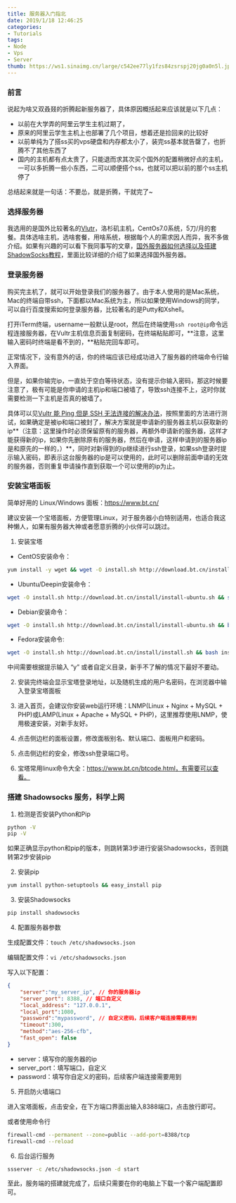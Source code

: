 ```yaml
---
title: 服务器入门指北
date: 2019/1/18 12:46:25
categories:
- Tutorials
tags:
- Node
- Vps
- Server
thumb: https://ws1.sinaimg.cn/large/c542ee77ly1fzs84zsrspj20jg0a0n5l.jpg
---
```


### 前言

说起为啥又双叒叕的折腾起新服务器了，具体原因概括起来应该就是以下几点：

- 以前在大学弄的阿里云学生主机过期了，
- 原来的阿里云学生主机上也部署了几个项目，想着还是捡回来的比较好
- 以前单纯为了搭ss买的vps硬盘和内存都太小了，装完ss基本就告罄了，也折腾不了其他东西了
- 国内的主机都有点太贵了，只能退而求其次买个国外的配置稍微好点的主机，一可以多折腾一些小东西，二可以顺便搭个ss，也就可以把以前的那个ss主机停了

总结起来就是一句话：不要怂，就是折腾，干就完了~

### 选择服务器

我选用的是国外比较著名的[Vlutr](https://www.vultr.com/)，洛杉矶主机，CentOs7.0系统，5刀/月的套餐。具体选啥主机，选啥套餐，用啥系统，根据每个人的需求因人而异，我不多做介绍。如果有兴趣的可以看下我同事写的文章，[国外服务器如何选择以及搭建ShadowSocks教程](http://taoweng.site/index.php/archives/99/#directory01186845456699059412)，里面比较详细的介绍了如果选择国外服务器。

### 登录服务器

购买完主机了，就可以开始登录我们的服务器了。由于本人使用的是Mac系统，Mac的终端自带ssh，下面都以Mac系统为主，所以如果使用Windows的同学，可以自行百度搜索如何登录服务器，比较著名的是Putty和Xshell。

打开iTerm终端，username一般默认是root，然后在终端使用`ssh root@ip`命令远程连接服务器，在Vultr主机信息页面复制密码，在终端粘贴即可，**注意，这里输入密码时终端是看不到的，**粘贴完回车即可。

正常情况下，没有意外的话，你的终端应该已经成功进入了服务器的终端命令行输入界面。

但是，如果你输完ip，一直处于空白等待状态，没有提示你输入密码，那这时候要注意了，极有可能是你申请的主机ip和端口被墙了，导致ssh连接不上，这时你就需要检测一下主机是否真的被墙了。

具体可以见[Vultr 能 Ping 但是 SSH 无法连接的解决办法](https://www.vultrcn.com/11.html)，按照里面的方法进行测试，如果确定是被ip和端口被封了，解决方案就是申请新的服务器主机以获取新的ip**（注意：这里操作时必须保留原有的服务器，再额外申请新的服务器，这样才能获得新的ip，如果你先删除原有的服务器，然后在申请，这样申请到的服务器ip是和原先的一样的，）**，同时对新得到的ip继续进行ssh登录，如果ssh登录时提示输入密码，即表示这台服务器的ip是可以使用的，此时可以删除前面申请的无效的服务器，否则重复申请操作直到获取一个可以使用的ip为止。

### 安装宝塔面板

简单好用的 Linux/Windows 面板：https://www.bt.cn/

建议安装一个宝塔面板，方便管理Linux，对于服务器小白特别适用，也适合我这种懒人，如果有服务器大神或者愿意折腾的小伙伴可以跳过。

1. 安装宝塔

- CentOS安装命令：

```bash
yum install -y wget && wget -O install.sh http://download.bt.cn/install/install.sh && sh install.sh
```

- Ubuntu/Deepin安装命令：

```bash
wget -O install.sh http://download.bt.cn/install/install-ubuntu.sh && sudo bash install.sh
```

- Debian安装命令：

```bash
wget -O install.sh http://download.bt.cn/install/install-ubuntu.sh && bash install.sh
```

- Fedora安装命令:

```bash
wget -O install.sh http://download.bt.cn/install/install.sh && bash install.sh
```

中间需要根据提示输入 “y” 或者自定义目录，新手不了解的情况下最好不要动。

2. 安装完终端会显示宝塔登录地址，以及随机生成的用户名密码，在浏览器中输入登录宝塔面板

3. 进入首页，会建议你安装web运行环境：LNMP(Linux + Nginx + MySQL + PHP)或LAMP(Linux + Apache + MySQL + PHP)，这里推荐使用LNMP，使用极速安装，对新手友好。

4. 点击侧边栏的面板设置，修改面板别名、默认端口、面板用户和密码。

5. 点击侧边栏的安全，修改ssh登录端口号。

6. 宝塔常用linux命令大全：https://www.bt.cn/btcode.html，有需要可以查看。

### 搭建 Shadowsocks 服务，科学上网

1. 检测是否安装Python和Pip

```bash
python -V
pip -V
```

如果正确显示python和pip的版本，则跳转第3步进行安装Shadowsocks，否则跳转第2步安装pip

2. 安装pip

```bash
yum install python-setuptools && easy_install pip
```

3. 安装Shadowsocks

```bash
pip install shadowsocks
```

4. 配置服务器参数

生成配置文件：`touch /etc/shadowsocks.json`

编辑配置文件：`vi /etc/shadowsocks.json`

写入以下配置：

```json
{
    "server":"my_server_ip", // 你的服务器ip
    "server_port": 8388, // 端口自定义
    "local_address": "127.0.0.1",
    "local_port":1080,
    "password":"mypassword", // 自定义密码，后续客户端连接需要用到
    "timeout":300,
    "method":"aes-256-cfb",
    "fast_open": false
}
```

- server：填写你的服务器的ip
- server_port：填写端口，自定义
- password：填写你自定义的密码，后续客户端连接需要用到

5. 开启防火墙端口

进入宝塔面板，点击安全，在下方端口界面出输入8388端口，点击放行即可。

或者使用命令行

```bash
firewall-cmd --permanent --zone=public --add-port=8388/tcp
firewall-cmd --reload
```

6. 后台运行服务

```bash
ssserver -c /etc/shadowsocks.json -d start
```

至此，服务端的搭建就完成了，后续只需要在你的电脑上下载一个客户端配置即可。